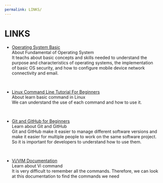 ```yaml
---
permalink: LINKS/
---
```

# LINKS

* [Operating System Basic](https://skillsforall.com/course/operating-systems-basics?courseLang=en-US) <br>
About Fundamental of Operating System <br>
It teachs about basic concepts and skills needed to understand the purpose and characteristics of operating systems, the implementation of basic OS security, and how to configure mobile device network connectivity and email.
<br>

* [Linux Command Line Tutorial For Beginners](https://www.youtube.com/playlist?list=PLS1QulWo1RIb9WVQGJ_vh-RQusbZgO_As) <br>
About learn basic command in Linux <br>
We can understand the use of each command and how to use it.
<br>

* [Git and GitHub for Beginners](https://youtu.be/RGOj5yH7evk?si=w83Lpog8uQBVlPVi) <br>
Learn about Git and GitHub <br>
Git and GitHub make it easier to manage different software versions and make it easier for multiple people to work on the same software project. So it is important for developers to understand how to use them.
<br>

* [Vi/VIM Documentation](http://linuxfocus.org/~guido/vi/)<br>
Learn about Vi command <br>
It is very difficult to remember all the commands. Therefore, we can look at this documentation to find the commands we need


